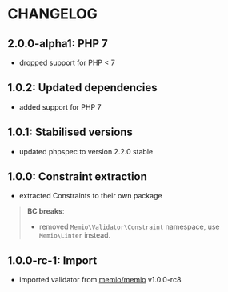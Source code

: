 # CHANGELOG

## 2.0.0-alpha1: PHP 7

* dropped support for PHP < 7

## 1.0.2: Updated dependencies

* added support for PHP 7

## 1.0.1: Stabilised versions

* updated phpspec to version 2.2.0 stable

## 1.0.0: Constraint extraction

* extracted Constraints to their own package

> **BC breaks**:
>
> * removed `Memio\Validator\Constraint` namespace, use `Memio\Linter` instead.

## 1.0.0-rc-1: Import

* imported validator from [memio/memio](http://github.com/memio/memio) v1.0.0-rc8
